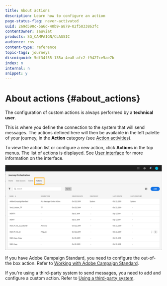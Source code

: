 ```yaml
---
title: About actions
description: Learn how to configure an action
page-status-flag: never-activated
uuid: 269d590c-5a6d-40b9-a879-02f5033863fc
contentOwner: sauviat
products: SG_CAMPAIGN/CLASSIC
audience: rns
content-type: reference
topic-tags: journeys
discoiquuid: 5df34f55-135a-4ea8-afc2-f9427ce5ae7b
index: n
internal: n
snippet: y
---
```


# About actions {#about_actions}

The configuration of custom actions is always performed by a **technical user**.

This is where you define the connection to the system that will send messages. The actions defined here will then be available in the left palette of your journey, in the **Action** category (see [Action activities](../building-journeys/journeyaction.md#concept_hbj_hrt_52b)).

To view the action list or configure a new action, click **Actions** in the top menus. The list of actions is displayed. See [User interface](../about/aboutinterface.md#concept_rcq_lqt_52b) for more information on the interface.

![](../assets/custom1.png)

If you have Adobe Campaign Standard, you need to configure the out-of-the box action. Refer to [Working with Adobe Campaign Standard](../action/actioncampaign.md).

If you're using a third-party system to send messages, you need to add and configure a custom action. Refer to [Using a third-party system](../action/custom.md).
